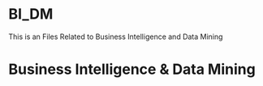 # BI_DM
This is an Files Related to Business Intelligence and Data Mining

# Business Intelligence & Data Mining
